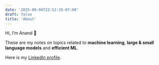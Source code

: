 ```yaml
---
date: '2025-09-04T22:52:35-07:00'
draft: false
title: 'About'
---
```

Hi, I’m Anand 👋  

These are my notes on topics related to **machine learning**, **large & small language models** and **efficient ML**.

Here is my [LinkedIn profile](https://www.linkedin.com/in/anandsaha/).